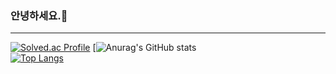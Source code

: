 ### 안녕하세요.👋

---

[![Solved.ac Profile](http://mazassumnida.wtf/api/generate_badge?boj=taegon1998)](https://solved.ac/taegon1998)
[![Anurag's GitHub stats](https://github-readme-stats.vercel.app/api?username=taegon98&show_icons=true&theme=tokyonight)<br/>
[![Top Langs](https://github-readme-stats.vercel.app/api/top-langs/?username=taegon98&layout=compact)](https://github.com/taegon98/github-readme-stats)
